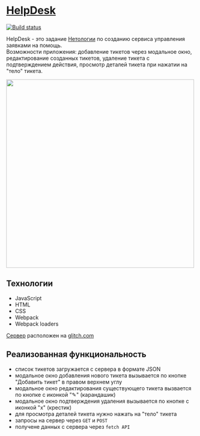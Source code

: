 # [HelpDesk](https://wee-owl.github.io/ahj_http_helpdesk)  

[![Build status](https://ci.appveyor.com/api/projects/status/i7lotuctinx3f8hf?svg=true)](https://ci.appveyor.com/project/wee-owl/help-desk)  

HelpDesk - это задание [Нетологии](https://netology.ru/) по созданию сервиса управления заявками на помощь.  
Возможности приложения: добавление тикетов через модальное окно, редактирование созданных тикетов, удаление тикета с подтверждением действия, просмотр деталей тикета при нажатии на "тело" тикета.  

<img src="https://github.com/wee-owl/ahj_http_helpdesk/assets/95621680/c326ff3c-54d6-4eff-85bd-352c01abe393" width="500" height="">  

## Технологии  
- JavaScript
- HTML
- CSS
- Webpack
- Webpack loaders

[Сервер](https://github.com/wee-owl/ahj_http_helpdesk-backend) расположен на [glitch.com](https://glitch.com/)  

## Реализованная функциональность
- список тикетов загружается с сервера в формате JSON
- модальное окно добавления нового тикета вызывается по кнопке "Добавить тикет" в правом верхнем углу
- модальное окно редактирования существующего тикета вызвается по кнопке с иконкой "✎" (карандашик)
- модальное окно подтверждения удаления вызывается по кнопке с иконкой "x" (крестик)
- для просмотра деталей тикета нужно нажать на "тело" тикета
- запросы на сервер через `GET` и `POST`
- получене данных с сервера через `fetch API`
